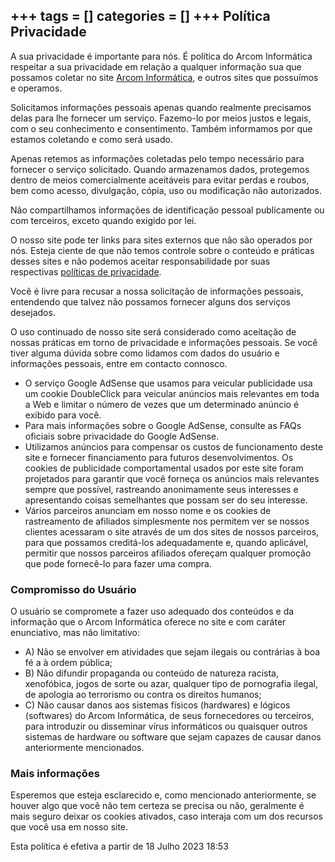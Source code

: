 +++
tags = []
categories = []
+++
Política Privacidade
--------------------

A sua privacidade é importante para nós. É política do Arcom Informática respeitar a sua privacidade em relação a qualquer informação sua que possamos coletar no site [Arcom Informática](https://arcominf.com.br), e outros sites que possuímos e operamos.

Solicitamos informações pessoais apenas quando realmente precisamos delas para lhe fornecer um serviço. Fazemo-lo por meios justos e legais, com o seu conhecimento e consentimento. Também informamos por que estamos coletando e como será usado.

Apenas retemos as informações coletadas pelo tempo necessário para fornecer o serviço solicitado. Quando armazenamos dados, protegemos dentro de meios comercialmente aceitáveis ​​para evitar perdas e roubos, bem como acesso, divulgação, cópia, uso ou modificação não autorizados.

Não compartilhamos informações de identificação pessoal publicamente ou com terceiros, exceto quando exigido por lei.

O nosso site pode ter links para sites externos que não são operados por nós. Esteja ciente de que não temos controle sobre o conteúdo e práticas desses sites e não podemos aceitar responsabilidade por suas respectivas [políticas de privacidade](https://politicaprivacidade.com/).

Você é livre para recusar a nossa solicitação de informações pessoais, entendendo que talvez não possamos fornecer alguns dos serviços desejados.

O uso continuado de nosso site será considerado como aceitação de nossas práticas em torno de privacidade e informações pessoais. Se você tiver alguma dúvida sobre como lidamos com dados do usuário e informações pessoais, entre em contacto connosco.

*   O serviço Google AdSense que usamos para veicular publicidade usa um cookie DoubleClick para veicular anúncios mais relevantes em toda a Web e limitar o número de vezes que um determinado anúncio é exibido para você.
*   Para mais informações sobre o Google AdSense, consulte as FAQs oficiais sobre privacidade do Google AdSense.
*   Utilizamos anúncios para compensar os custos de funcionamento deste site e fornecer financiamento para futuros desenvolvimentos. Os cookies de publicidade comportamental usados ​​por este site foram projetados para garantir que você forneça os anúncios mais relevantes sempre que possível, rastreando anonimamente seus interesses e apresentando coisas semelhantes que possam ser do seu interesse.
*   Vários parceiros anunciam em nosso nome e os cookies de rastreamento de afiliados simplesmente nos permitem ver se nossos clientes acessaram o site através de um dos sites de nossos parceiros, para que possamos creditá-los adequadamente e, quando aplicável, permitir que nossos parceiros afiliados ofereçam qualquer promoção que pode fornecê-lo para fazer uma compra.

  

### Compromisso do Usuário

O usuário se compromete a fazer uso adequado dos conteúdos e da informação que o Arcom Informática oferece no site e com caráter enunciativo, mas não limitativo:

*   A) Não se envolver em atividades que sejam ilegais ou contrárias à boa fé a à ordem pública;
*   B) Não difundir propaganda ou conteúdo de natureza racista, xenofóbica, jogos de sorte ou azar, qualquer tipo de pornografia ilegal, de apologia ao terrorismo ou contra os direitos humanos;
*   C) Não causar danos aos sistemas físicos (hardwares) e lógicos (softwares) do Arcom Informática, de seus fornecedores ou terceiros, para introduzir ou disseminar vírus informáticos ou quaisquer outros sistemas de hardware ou software que sejam capazes de causar danos anteriormente mencionados.

### Mais informações

Esperemos que esteja esclarecido e, como mencionado anteriormente, se houver algo que você não tem certeza se precisa ou não, geralmente é mais seguro deixar os cookies ativados, caso interaja com um dos recursos que você usa em nosso site.

Esta política é efetiva a partir de 18 Julho 2023 18:53
